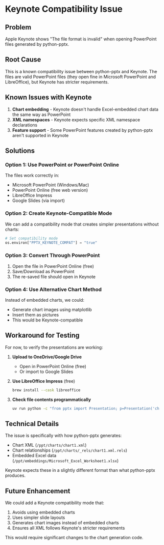 # Keynote Compatibility Issue

## Problem
Apple Keynote shows "The file format is invalid" when opening PowerPoint files generated by python-pptx.

## Root Cause
This is a known compatibility issue between python-pptx and Keynote. The files are valid PowerPoint files (they open fine in Microsoft PowerPoint and LibreOffice), but Keynote has stricter requirements.

## Known Issues with Keynote
1. **Chart embedding** - Keynote doesn't handle Excel-embedded chart data the same way as PowerPoint
2. **XML namespaces** - Keynote expects specific XML namespace declarations
3. **Feature support** - Some PowerPoint features created by python-pptx aren't supported in Keynote

## Solutions

### Option 1: Use PowerPoint or PowerPoint Online
The files work correctly in:
- Microsoft PowerPoint (Windows/Mac)
- PowerPoint Online (free web version)
- LibreOffice Impress
- Google Slides (via import)

### Option 2: Create Keynote-Compatible Mode
We can add a compatibility mode that creates simpler presentations without charts:

```python
# Set compatibility mode
os.environ["PPTX_KEYNOTE_COMPAT"] = "true"
```

### Option 3: Convert Through PowerPoint
1. Open the file in PowerPoint Online (free)
2. Save/Download as PowerPoint
3. The re-saved file should open in Keynote

### Option 4: Use Alternative Chart Method
Instead of embedded charts, we could:
- Generate chart images using matplotlib
- Insert them as pictures
- This would be Keynote-compatible

## Workaround for Testing

For now, to verify the presentations are working:

1. **Upload to OneDrive/Google Drive**
   - Open in PowerPoint Online (free)
   - Or import to Google Slides

2. **Use LibreOffice Impress** (free)
   ```bash
   brew install --cask libreoffice
   ```

3. **Check file contents programmatically**
   ```bash
   uv run python -c "from pptx import Presentation; p=Presentation('chart_gallery.pptx'); print(f'Slides: {len(p.slides)}')"
   ```

## Technical Details

The issue is specifically with how python-pptx generates:
- Chart XML (`/ppt/charts/chart1.xml`)
- Chart relationships (`/ppt/charts/_rels/chart1.xml.rels`)
- Embedded Excel data (`/ppt/embeddings/Microsoft_Excel_Worksheet1.xlsx`)

Keynote expects these in a slightly different format than what python-pptx produces.

## Future Enhancement

We could add a Keynote compatibility mode that:
1. Avoids using embedded charts
2. Uses simpler slide layouts
3. Generates chart images instead of embedded charts
4. Ensures all XML follows Keynote's stricter requirements

This would require significant changes to the chart generation code.